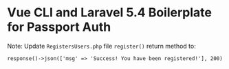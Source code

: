 # Vue CLI and Laravel 5.4 Boilerplate for Passport Auth



Note: Update `RegistersUsers.php` file `register()` return method to:
```
response()->json(['msg' => 'Success! You have been registered!'], 200)
```
